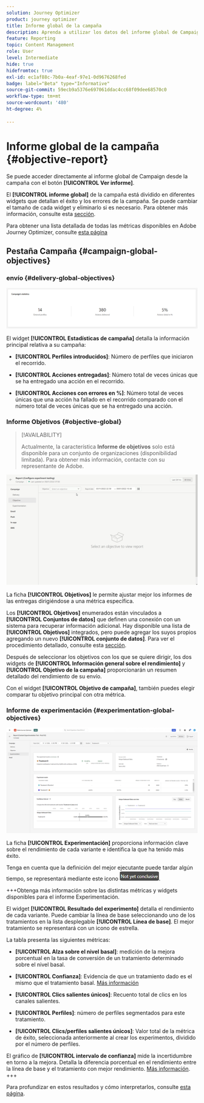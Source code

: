```yaml
---
solution: Journey Optimizer
product: journey optimizer
title: Informe global de la campaña
description: Aprenda a utilizar los datos del informe global de Campaign
feature: Reporting
topic: Content Management
role: User
level: Intermediate
hide: true
hidefromtoc: true
exl-id: ec1af88c-7b0a-4eaf-97e1-0d9676268fed
badge: label="Beta" type="Informative"
source-git-commit: 59ecb9a5376e697061ddac4cc68f09dee68570c0
workflow-type: tm+mt
source-wordcount: '480'
ht-degree: 4%

---
```


# Informe global de la campaña {#objective-report}

Se puede acceder directamente al informe global de Campaign desde la campaña con el botón **[!UICONTROL Ver informe]**.

El **[!UICONTROL informe global]** de la campaña está dividido en diferentes widgets que detallan el éxito y los errores de la campaña. Se puede cambiar el tamaño de cada widget y eliminarlo si es necesario. Para obtener más información, consulte esta [sección](../reports/global-report.md#modify-dashboard).

Para obtener una lista detallada de todas las métricas disponibles en Adobe Journey Optimizer, consulte [esta página](global-report.md#list-of-components-global.md)

## Pestaña Campaña {#campaign-global-objectives}

### envío {#delivery-global-objectives}

![](assets/campaign_report_global_1.png)

El widget **[!UICONTROL Estadísticas de campaña]** detalla la información principal relativa a su campaña:

* **[!UICONTROL Perfiles introducidos]**: Número de perfiles que iniciaron el recorrido.

* **[!UICONTROL Acciones entregadas]**: Número total de veces únicas que se ha entregado una acción en el recorrido.

* **[!UICONTROL Acciones con errores en %]**: Número total de veces únicas que una acción ha fallado en el recorrido comparado con el número total de veces únicas que se ha entregado una acción.

### Informe Objetivos {#objective-global}

>[!AVAILABILITY]
>
>Actualmente, la característica **Informe de objetivos** solo está disponible para un conjunto de organizaciones (disponibilidad limitada). Para obtener más información, contacte con su representante de Adobe.

![](assets/performance_report.gif)

La ficha **[!UICONTROL Objetivos]** le permite ajustar mejor los informes de las entregas dirigiéndose a una métrica específica.

Los **[!UICONTROL Objetivos]** enumerados están vinculados a **[!UICONTROL Conjuntos de datos]** que definen una conexión con un sistema para recuperar información adicional. Hay disponible una lista de **[!UICONTROL Objetivos]** integrados, pero puede agregar los suyos propios agregando un nuevo **[!UICONTROL conjunto de datos]**. Para ver el procedimiento detallado, consulte esta [sección](../content-management/reporting-configuration.md).

Después de seleccionar los objetivos con los que se quiere dirigir, los dos widgets de **[!UICONTROL Información general sobre el rendimiento]** y **[!UICONTROL Objetivo de la campaña]** proporcionarán un resumen detallado del rendimiento de su envío.

Con el widget **[!UICONTROL Objetivo de campaña]**, también puedes elegir comparar tu objetivo principal con otra métrica.

### Informe de experimentación {#experimentation-global-objectives}

![](assets/experimentation_report_3.png)

La ficha **[!UICONTROL Experimentación]** proporciona información clave sobre el rendimiento de cada variante e identifica la que ha tenido más éxito.

Tenga en cuenta que la definición del mejor ejecutante puede tardar algún tiempo, se representará mediante este icono ![](assets/experimentation_report_1.png).

+++Obtenga más información sobre las distintas métricas y widgets disponibles para el informe Experimentación.

El widget **[!UICONTROL Resultado del experimento]** detalla el rendimiento de cada variante. Puede cambiar la línea de base seleccionando uno de los tratamientos en la lista desplegable **[!UICONTROL Línea de base]**. El mejor tratamiento se representará con un icono de estrella.

La tabla presenta las siguientes métricas:

* **[!UICONTROL Alza sobre el nivel basal]**: medición de la mejora porcentual en la tasa de conversión de un tratamiento determinado sobre el nivel basal.

* **[!UICONTROL Confianza]**: Evidencia de que un tratamiento dado es el mismo que el tratamiento basal. [Más información](../content-management/experiment-calculations.md#understand-confidence)

* **[!UICONTROL Clics salientes únicos]**: Recuento total de clics en los canales salientes.

* **[!UICONTROL Perfiles]**: número de perfiles segmentados para este tratamiento.

* **[!UICONTROL Clics/perfiles salientes únicos]**: Valor total de la métrica de éxito, seleccionada anteriormente al crear los experimentos, dividido por el número de perfiles.

El gráfico de **[!UICONTROL intervalo de confianza]** mide la incertidumbre en torno a la mejora. Detalla la diferencia porcentual en el rendimiento entre la línea de base y el tratamiento con mejor rendimiento. [Más información](../content-management/experiment-calculations.md#confidence-intervals).
+++

Para profundizar en estos resultados y cómo interpretarlos, consulte [esta página](../content-management/get-started-experiment.md#interpret-results).
